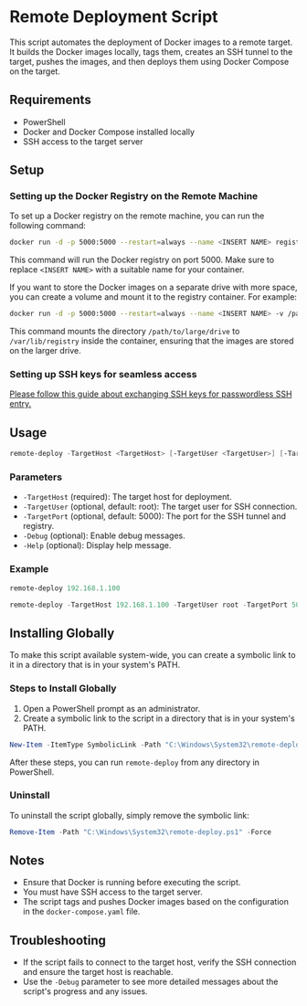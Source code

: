 # Remote Deployment Script

This script automates the deployment of Docker images to a remote target. It builds the Docker images locally, tags them, creates an SSH tunnel to the target, pushes the images, and then deploys them using Docker Compose on the target.

## Requirements

- PowerShell
- Docker and Docker Compose installed locally
- SSH access to the target server

## Setup

### Setting up the Docker Registry on the Remote Machine

To set up a Docker registry on the remote machine, you can run the following command:

```bash
docker run -d -p 5000:5000 --restart=always --name <INSERT NAME> registry:2
```

This command will run the Docker registry on port 5000. Make sure to replace `<INSERT NAME>` with a suitable name for your container.

If you want to store the Docker images on a separate drive with more space, you can create a volume and mount it to the registry container. For example:

```bash
docker run -d -p 5000:5000 --restart=always --name <INSERT NAME> -v /path/to/large/drive:/var/lib/registry registry:2
```

This command mounts the directory `/path/to/large/drive` to `/var/lib/registry` inside the container, ensuring that the images are stored on the larger drive.

### Setting up SSH keys for seamless access

[Please follow this guide about exchanging SSH keys for passwordless SSH entry.](https://www.digitalocean.com/community/tutorials/how-to-configure-ssh-key-based-authentication-on-a-linux-server)

## Usage

```powershell
remote-deploy -TargetHost <TargetHost> [-TargetUser <TargetUser>] [-TargetPort <TargetPort>] [-Debug] [-Help]
```

### Parameters

- `-TargetHost` (required): The target host for deployment.
- `-TargetUser` (optional, default: root): The target user for SSH connection.
- `-TargetPort` (optional, default: 5000): The port for the SSH tunnel and registry.
- `-Debug` (optional): Enable debug messages.
- `-Help` (optional): Display help message.

### Example

```powershell
remote-deploy 192.168.1.100
```

```powershell
remote-deploy -TargetHost 192.168.1.100 -TargetUser root -TargetPort 5000 -Debug
```

## Installing Globally

To make this script available system-wide, you can create a symbolic link to it in a directory that is in your system's PATH.

### Steps to Install Globally

1. Open a PowerShell prompt as an administrator.
2. Create a symbolic link to the script in a directory that is in your system's PATH.

```powershell
New-Item -ItemType SymbolicLink -Path "C:\Windows\System32\remote-deploy.ps1" -Target ".\remote-deploy.ps1"
```

After these steps, you can run `remote-deploy` from any directory in PowerShell.

### Uninstall
To uninstall the script globally, simply remove the symbolic link:

```powershell
Remove-Item -Path "C:\Windows\System32\remote-deploy.ps1" -Force
```

## Notes

- Ensure that Docker is running before executing the script.
- You must have SSH access to the target server.
- The script tags and pushes Docker images based on the configuration in the `docker-compose.yaml` file.

## Troubleshooting

- If the script fails to connect to the target host, verify the SSH connection and ensure the target host is reachable.
- Use the `-Debug` parameter to see more detailed messages about the script's progress and any issues.
